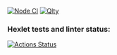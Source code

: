 [![Node CI](https://github.com/AlenaDemon/frontend-project-11/actions/workflows/nodejs.yml/badge.svg)](https://github.com/AlenaDemon/frontend-project-11/actions/workflows/nodejs.yml)
[![Qlty](https://github.com/AlenaDemon/frontend-project-11/actions/workflows/build.yml/badge.svg)](https://github.com/AlenaDemon/frontend-project-11/actions/workflows/build.yml)
### Hexlet tests and linter status:
[![Actions Status](https://github.com/AlenaDemon/frontend-project-11/actions/workflows/hexlet-check.yml/badge.svg)](https://github.com/AlenaDemon/frontend-project-11/actions)
